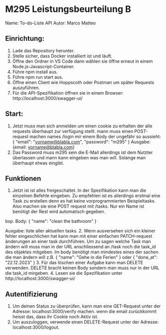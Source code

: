 # M295 Leistungsbeurteilung B
Name: To-do-Liste API
Autor: Marco Matteo
## Einrichtung:
1. Lade das Repository herunter.
2. Stelle sicher, dass Docker installiert ist und läuft.
3. Öffne den Ordner in VS Code dann wählen sie öffne erneut in einem Node.js-Javascript-Container.
4. Führe npm install aus.
5. Führe npm run start aus.
6. Öffne einen Client wie Hoppscoth oder Postman um später Requests auszuführen.
7. Für die API-Spezifikation öffnen sie in einem Browser: http://localhost:3000/swagger-ui/
## Start:
1. Jetzt muss man sich anmelden um einen cookie zu erhalten der alle requests überhaupt zur verfügung stellt. mann muss einen POST-request machen names /login mir einem Body der ungefähr so aussieht:
{
    "email": "vorname@blabla.com",
    "password": "m295"
}
Ausgabe: {email: vorname@blabla.com}
2. Das Password muss m295 sein die E-Mail allerdings ist dem Nutzter überlassen und mann kann eingeben was man will. Solange man überhaupt etwas eingibt.
## Funktionen
1. Jetzt ist ist alles freigeschaltet. In der Spezifikation kann man die einzelnen Befehle eingeben. Zu empfehlen ist es allerdings erstmal eine Task zu erstellen denn es hat keine vorprogrammierten Beispieltasks. Also machen sie eine POST request mit /tasks. Nur ein Name ist benötigt der Rest wird automatisch gegeben.

bsp. Body:
{
    "name": "clean the bathroom"
}

Ausgabe: liste aller aktuellen tasks.
2. Wenn ausversehen sich ein kleiner fehler eingeschlichen hat kann man mit einer einfachen PATCH-request änderungen an einer task durchführen. Um zu sagen welche Task man ändern will muss man in der URL anschliessend an /task noch die task_id des objektes mitgeben. Im body benötigt man mindestes eines der sachen die man ändern will z.B.
{
    "name": "Gehe in die Ferien"
}
oder
{
    "done_at": "22.12.2023"
}
3. Für das löschen einer Aufgabe kann man DELETE verwenden. DELETE bracht keinen Body sondern man muss nur in der URL die task_id mirgeben.
4. Lesen sie die Spezifikation unter http://localhost:3000/swagger-ui/

## Autentifizierung
1. Um deinen Status zu überprüfen, kann man eine GET-Request unter der Adresse: localhost:3000/verify machen. wenn die email zurückkommt heisst das, dass ihr Cookie noch Aktiv ist.
2. Um auszuloggen, verwende einen DELETE-Request unter der Adresse: localhost:3000/logout.